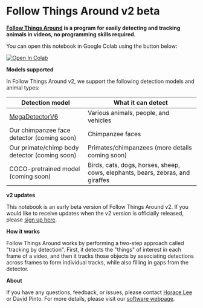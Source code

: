 # Follow Things Around v2 beta

**[Follow Things Around](https://www.robots.ox.ac.uk/~vgg/software/follow-things-around/) is a program for easily detecting and tracking animals in videos, no programming skills required.**

You can open this notebook in Google Colab using the button below:

<a target="_blank" href="https://colab.research.google.com/github/ox-vgg/follow-things-around/blob/v2_beta1/follow-things-around-v2-beta.ipynb">
  <img src="https://colab.research.google.com/assets/colab-badge.svg" alt="Open In Colab"/>
</a>

**Models supported**

In Follow Things Around v2, we support the following detection models and animal types:

| Detection model                                                      | What it can detect                                                             |
|----------------------------------------------------------------------|--------------------------------------------------------------------------------|
| [MegaDetectorV6](https://github.com/microsoft/CameraTraps/tree/main) | Various animals, people, and vehicles                                          |
| Our chimpanzee face detector (coming soon)                           | Chimpanzee faces                                                               |
| Our primate/chimp body detector (coming soon)                        | Primates/chimpanzees (more details coming soon)                                |
| COCO-pretrained model (coming soon)                                  | Birds, cats, dogs, horses, sheep, cows, elephants, bears, zebras, and giraffes |

**v2 updates**

This notebook is an early beta version of Follow Things Around v2. If you would like to receive updates when the v2 version is officially released, please [sign up here](https://docs.google.com/forms/d/e/1FAIpQLSdT0sa4AsRwo1m0qGDhr7GI9t2Z-A8Vko7bgDERdbh-MHVnUA/viewform).

**How it works**

Follow Things Around works by performing a two-step approach called
"tracking by detection".  First, it detects the "things" of interest
in each frame of a video, and then it tracks those objects by
associating detections across frames to form individual tracks, while
also filling in gaps from the detector.

**About**

If you have any questions, feedback, or issues, please contact [Horace
Lee](mailto:horacelee@robots.ox.ac.uk) or David Pinto. For more details, please visit our [software webpage](https://www.robots.ox.ac.uk/~vgg/software/follow-things-around/).
